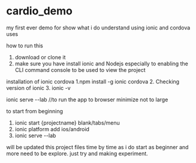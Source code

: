 # cardio_demo
my first ever demo for show what i do understand using ionic and cordova uses


how to run this
1. download or clone it
2. make sure you have install ionic and Nodejs especially to enabling the CLI command console to be used to view the project

installation of ionic cordova
1.npm install -g ionic cordova
2. Checking version of ionic
3. ionic -v


ionic serve --lab  //to run the app to browser minimize not to large 

to start from beginning
1. ionic start {projectname} blank/tabs/menu
2. ionic platform add ios/android 
3. ionic serve --lab

will be updated this project files time by time as i do start as beginner and more need to be explore. just try and making experiment.
